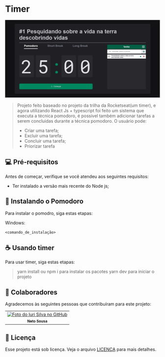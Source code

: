# Timer

<img src=".repository/assets/project_img.png" alt="Exemplo imagem">

> Projeto feito baseado no projeto da trilha da Rocketseat(um timer), e agora utilizando React Js + typescript foi feito um sistema que executa a técnica pomodoro, é possível também adicionar tarefas a serem concluidas durante a técnica pomodoro. O usuário pode:
> * Criar uma tarefa;
> * Excluir uma tarefa;
> * Concluir uma tarefa;
> * Priorizar tarefa

## 💻 Pré-requisitos

Antes de começar, verifique se você atendeu aos seguintes requisitos:

* Ter instalado a versão mais recente do Node js;

## 🚀 Instalando o Pomodoro

Para instalar o pomodro, siga estas etapas:

Windows:
```
<comando_de_instalação>
```

## ☕ Usando timer

Para usar timer, siga estas etapas:

 > yarn install ou npm i para instalar os pacotes
 > yarn dev para iniciar o projeto

## 🤝 Colaboradores

Agradecemos às seguintes pessoas que contribuíram para este projeto:

<table>
  <tr>
    <td align="center">
      <a href="#">
        <img src="https://avatars3.githubusercontent.com/u/31936044" width="100px;" alt="Foto do Iuri Silva no GitHub"/><br>
        <sub>
          <b>Neto Sousa</b>
        </sub>
      </a>
    </td>
  </tr>
</table>

## 📝 Licença

Esse projeto está sob licença. Veja o arquivo [LICENÇA](LICENSE.md) para mais detalhes.
